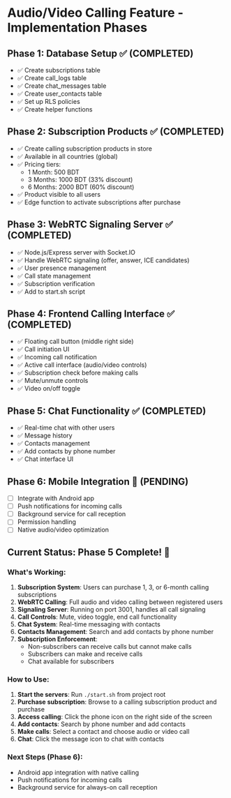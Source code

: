 # Audio/Video Calling Feature - Implementation Phases

## Phase 1: Database Setup ✅ (COMPLETED)
- ✅ Create subscriptions table
- ✅ Create call_logs table
- ✅ Create chat_messages table
- ✅ Create user_contacts table
- ✅ Set up RLS policies
- ✅ Create helper functions

## Phase 2: Subscription Products ✅ (COMPLETED)
- ✅ Create calling subscription products in store
- ✅ Available in all countries (global)
- ✅ Pricing tiers:
  - 1 Month: 500 BDT
  - 3 Months: 1000 BDT (33% discount)
  - 6 Months: 2000 BDT (60% discount)
- ✅ Product visible to all users
- ✅ Edge function to activate subscriptions after purchase

## Phase 3: WebRTC Signaling Server ✅ (COMPLETED)
- ✅ Node.js/Express server with Socket.IO
- ✅ Handle WebRTC signaling (offer, answer, ICE candidates)
- ✅ User presence management
- ✅ Call state management
- ✅ Subscription verification
- ✅ Add to start.sh script

## Phase 4: Frontend Calling Interface ✅ (COMPLETED)
- ✅ Floating call button (middle right side)
- ✅ Call initiation UI
- ✅ Incoming call notification
- ✅ Active call interface (audio/video controls)
- ✅ Subscription check before making calls
- ✅ Mute/unmute controls
- ✅ Video on/off toggle

## Phase 5: Chat Functionality ✅ (COMPLETED)
- ✅ Real-time chat with other users
- ✅ Message history
- ✅ Contacts management
- ✅ Add contacts by phone number
- ✅ Chat interface UI

## Phase 6: Mobile Integration 🔄 (PENDING)
- [ ] Integrate with Android app
- [ ] Push notifications for incoming calls
- [ ] Background service for call reception
- [ ] Permission handling
- [ ] Native audio/video optimization

## Current Status: Phase 5 Complete! 🎉

### What's Working:
1. **Subscription System**: Users can purchase 1, 3, or 6-month calling subscriptions
2. **WebRTC Calling**: Full audio and video calling between registered users
3. **Signaling Server**: Running on port 3001, handles all call signaling
4. **Call Controls**: Mute, video toggle, end call functionality
5. **Chat System**: Real-time messaging with contacts
6. **Contacts Management**: Search and add contacts by phone number
7. **Subscription Enforcement**: 
   - Non-subscribers can receive calls but cannot make calls
   - Subscribers can make and receive calls
   - Chat available for subscribers

### How to Use:
1. **Start the servers**: Run `./start.sh` from project root
2. **Purchase subscription**: Browse to a calling subscription product and purchase
3. **Access calling**: Click the phone icon on the right side of the screen
4. **Add contacts**: Search by phone number and add contacts
5. **Make calls**: Select a contact and choose audio or video call
6. **Chat**: Click the message icon to chat with contacts

### Next Steps (Phase 6):
- Android app integration with native calling
- Push notifications for incoming calls
- Background service for always-on call reception
